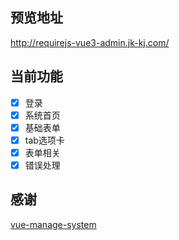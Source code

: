 
## 预览地址

http://requirejs-vue3-admin.jk-kj.com/


## 当前功能

- [x] 登录
- [x] 系统首页
- [x] 基础表单
- [x] tab选项卡
- [x] 表单相关
- [x] 错误处理

## 感谢
[vue-manage-system](https://github.com/lin-xin/vue-manage-system)